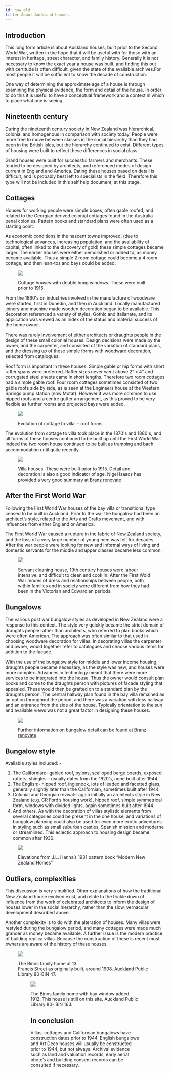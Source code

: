 ```yaml
---
id: how_old
title: About Auckland houses.
---
```


## Introduction
This long form article is about Auckland houses, built prior to the Second World War, written in the hope that it will be useful with for those with an interest in heritage, street character, and family history. Generally it is not necessary to know the exact year a house was built, and finding this out with certitude is often difficult, given the state of the available archives.For most people it will be sufficient to know the decade of construction.

One way of determining the approximate age of a house is through examining the physical evidence, the form and detail of the house. In order to do this it is useful to have a conceptual framework and a context in which to place what one is seeing.

## Nineteenth century
During the nineteenth century society in New Zealand was hierarchical, colonial and homogenous in comparison with society today. People were more free to move between classes in the social hierarchy than they had been in the British Isles, but the hierarchy continued to exist. Different types of housing were built to reflect these differences in social class.

Grand houses were built for successful farmers and merchants. These tended to be designed by architects, and referenced modes of design current in England and America. Dating these houses based on detail is difficult, and is probably best left to specialists in the field. Therefore this type will not be included in this self help document, at this stage.

## Cottages
Houses for working people were simple boxes, often gable roofed, and related to the Georgian derived colonial cottages found in the Australia penal colonies. Pattern books and standard plans were often used as a starting point.

As economic conditions in the nascent towns improved, (due to technological advances, increasing population, and the availability of capital, often linked to the discovery of gold) these simple cottages became larger. The earlier houses were either demolished or added to, as money became available. Thus a simple 2 room cottage could become a 4 room cottage, and then lean-tos and bays could be added.

<figure>
  <p><img src="https://akheritage.ts.r.appspot.com/img/how_old02.jpg" >
  <figcaption>Cottage houses with double hung windows. These were built prior to 1915.</figcaption>
</figure>
From the 1860's on industries involved in the manufacture of woodware were started, first in Dunedin, and then in Auckland. Locally manufactured joinery and machine made wooden decoration began to be available. This decoration referenced a variety of styles, Gothic and Italianate, and its application was viewed as an index of the status and material success of the home owner.

There was rarely involvement of either architects or draughts people in the design of these small colonial houses. Design decisions were made by the owner, and the carpenter, and consisted of the variation of standard plans, and the dressing up of these simple forms with woodware decoration, selected from catalogues.

Roof form is important in these houses. Simple gable or hip forms with short rafter spans were preferred. Rafter sizes never went above 2" x 4" and corrugated steel sheets came in short lengths. Therefore two room cottages had a simple gable roof. Four room cottages sometimes consisted of two gable roofs side by side, as is seen at the Engineers house at the Western Springs pump station (now Motat). However it was more common to use hipped roofs and a centre gutter arrangement, as this proved to be very flexible as further rooms and projected bays were added.

<figure>
  <p><img src="https://akheritage.ts.r.appspot.com/img/how_old03.jpg" >
  <figcaption>Evolution of cottage to villa: – roof forms</figcaption>
</figure>

The evolution from cottage to villa took place in the 1870's and 1880's, and all forms of these houses continued to be built up until the First World War. Indeed the two room house continued to be built as tramping and bach accommodation until quite recently.

<figure>
  <p><img src="https://akheritage.ts.r.appspot.com/img/how_old04.jpg" >
  <figcaption>Villa houses. These were built prior to 1915. Detail and decoration is also a good indicator of age. Nigel Isaacs has provided a very good summary at <a href="http://renovate.org.nz/villa/">Branz renovate</a></figcaption>
</figure>

## After the First World War

Following the First World War houses of the bay villa or transitional type ceased to be built in Auckland. Prior to the war the bungalow had been an architect’s style, related to the Arts and Crafts movement, and with influences from either England or America.

The First World War caused a rupture in the fabric of New Zealand society, and the loss of a very large number of young men was felt for decades. After the war people were looking for new and informal ways of living and domestic servants for the middle and upper classes became less common.
<figure>
  <p><img src="https://akheritage.ts.r.appspot.com/img/how_old15.jpg" >
  <figcaption>Servant cleaning house, 19th century houses were labour intensive, and difficult to clean and cook in. After the First Wold War modes of dress and relationships between people, both within families and in society were different from how they had been in the Victorian and Edwardian periods.</figcaption>
</figure>

## Bungalows

The various post war bungalow styles as developed in New Zealand were a response to this context. The style very quickly became the strict domain of draughts people rather than architects, who referred to plan books which were often American. The approach was often similar to that used in choosing woodware decoration for villas. In  decorating villas the carpenter and owner, would together refer to catalogues  and choose various items for addition to the facade.

With the use of the bungalow style for middle and lower income housing, draughts people became necessary, as the style was new, and houses were more complex. Advances in technology meant that there were more services to be integrated into the house. Thus the owner would consult plan books and come to the draughts person with pictures of facade styling that appealed. These would then be grafted on to a standard plan by the draughts person. The central hallway plan found in the bay villa remained as an option throughout the period, and there was a variation with less hallway and an entrance from the side of the house. Typically orientation to the sun and available views was not a great factor in designing these houses. 

<figure>
  <p><img src="https://akheritage.ts.r.appspot.com/img/how_old05.jpg">
  <figcaption>Further information on bungalow detail can be found at <a href="http://renovate.org.nz/villa/">Branz renovate</a></figcaption>
</figure>

## Bungalow style

Available styles included: -

1. The Californian:- gabled roof, pylons, scalloped barge boards, exposed rafters, shingles – usually dates from the 1920’s, none built after 1944
1. The English:- hipped roof, inglenook, lots of leaded and facetted glass, generally slightly later than the Californian, sometimes built after  1944.
1. Colonial and Georgian revival:-	again initially an architects style in New Zealand (e.g. CR Ford’s housing work), hipped roof, simple symmetrical form, windows with divided lights, again sometimes built after 1944.
1. And others. As with the decoration of villas stylistic elements from several categories could be present in the one house, and variations of bungalow planning could also be used for even more exotic adventures in styling such as small suburban castles, Spanish mission and moderne or streamlined. This eclectic approach to housing design became common after 1930.

<figure>
  <p><img src="https://akheritage.ts.r.appspot.com/img/how_old16.jpg">
  <figcaption>Elevations from J.L. Hanna’s 1931 pattern book “Modern New Zealand Homes”</figcaption>
</figure>


## Outliers, complexities
This discussion is very simplified. Other explanations of how the traditional New Zealand house evolved exist, and relate to the trickle down of influence from the work of celebrated architects to inform the design of houses lower in the social hierarchy, rather than the slow, vernacular development described above.

Another complexity is to do with the alteration of houses. Many villas were restyled during the bungalow period, and many cottages were made much grander as money became available. A further issue is the modern practice of building replica villas. Because the construction of these is recent most owners are aware of the history of these houses.

<figure>
  <p><img src="https://akheritage.ts.r.appspot.com/img/how_old13.jpg">
  <figcaption>The Binns family home at 13 <br >Francis Street as originally built, around 1908. Auckland Public Library 80-BIN 47.</a></figcaption>


<figure>
  <p><img src="https://akheritage.ts.r.appspot.com/img/how_old14.jpg">
  <figcaption>The Binns family home with bay window added, 1912. This house is still on this site. Auckland Public Library 80- BIN 163.</a></figcaption>

## In conclusion
Villas, cottages and Californian bungalows have construction dates prior to 1944. English bungalows and Art Deco houses will usually be constructed prior to 1944, but not always. Archival evidence such as land and valuation records, early aerial photo’s and building consent records can be consulted if necessary.



